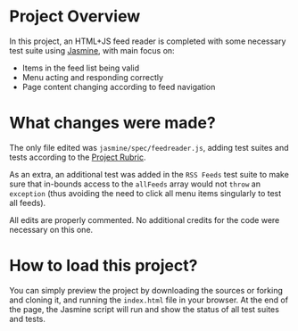 # Project Overview

In this project, an HTML+JS feed reader is completed with some necessary test suite using [Jasmine](http://jasmine.github.io/), with main focus on:
* Items in the feed list being valid
* Menu acting and responding correctly
* Page content changing according to feed navigation


# What changes were made?

The only file edited was `jasmine/spec/feedreader.js`, adding test suites and tests according to the [Project Rubric](https://review.udacity.com/#!/rubrics/18/view).

As an extra, an additional test was added in the `RSS Feeds` test suite to make sure that in-bounds access to the `allFeeds` array would not `throw` an `exception` (thus avoiding the need to click all menu items singularly to test all feeds).

All edits are properly commented. No additional credits for the code were necessary on this one.



# How to load this project?

You can simply preview the project by downloading the sources or forking and cloning it, and running the `index.html` file in your browser.
At the end of the page, the Jasmine script will run and show the status of all test suites and tests.
